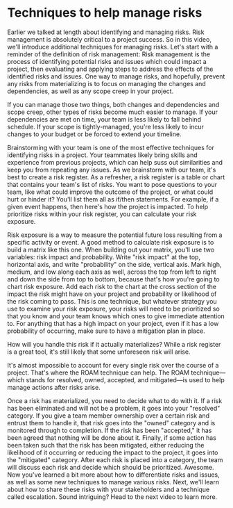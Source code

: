 # Techniques to help manage risks


Earlier we talked at length about identifying and managing risks. Risk management is absolutely critical to a project success. So in this video, we'll introduce additional techniques for managing risks. Let's start with a reminder of the definition of risk management: Risk management is the process of identifying potential risks and issues which could impact a project, then evaluating and applying steps to address the effects of the identified risks and issues. One way to manage risks, and hopefully, prevent any risks from materializing is to focus on managing the changes and dependencies, as well as any scope creep in your project.

If you can manage those two things, both changes and dependencies and scope creep, other types of risks become much easier to manage. If your dependencies are met on time, your team is less likely to fall behind schedule. If your scope is tightly-managed, you're less likely to incur changes to your budget or be forced to extend your timeline.

Brainstorming with your team is one of the most effective techniques for identifying risks in a project. Your teammates likely bring skills and experience from previous projects, which can help suss out similarities and keep you from repeating any issues. As we brainstorm with our team, it's best to create a risk register. As a refresher, a risk register is a table or chart that contains your team's list of risks. You want to pose questions to your team, like what could improve the outcome of the project, or what could hurt or hinder it? You'll list them all as if/then statements. For example, if a given event happens, then here's how the project is impacted. To help prioritize risks within your risk register, you can calculate your risk exposure.

Risk exposure is a way to measure the potential future loss resulting from a specific activity or event. A good method to calculate risk exposure is to build a matrix like this one. When building out your matrix, you'll use two variables: risk impact and probability. Write "risk impact" at the top, horizontal axis, and write "probability" on the side, vertical axis. Mark high, medium, and low along each axis as well, across the top from left to right and down the side from top to bottom, because that's how you're going to chart risk exposure. Add each risk to the chart at the cross section of the impact the risk might have on your project and probability or likelihood of the risk coming to pass. This is one technique, but whatever strategy you use to examine your risk exposure, your risks will need to be prioritized so that you know and your team knows which ones to give immediate attention to. For anything that has a high impact on your project, even if it has a low probability of occurring, make sure to have a mitigation plan in place.

How will you handle this risk if it actually materializes? While a risk register is a great tool, it's still likely that some unforeseen risk will arise.

It's almost impossible to account for every single risk over the course of a project. That's where the ROAM technique can help. The ROAM technique—which stands for resolved, owned, accepted, and mitigated—is used to help manage actions after risks arise.

Once a risk has materialized, you need to decide what to do with it. If a risk has been eliminated and will not be a problem, it goes into your "resolved" category. If you give a team member ownership over a certain risk and entrust them to handle it, that risk goes into the "owned" category and is monitored through to completion. If the risk has been "accepted," it has been agreed that nothing will be done about it. Finally, if some action has been taken such that the risk has been mitigated, either reducing the likelihood of it occurring or reducing the impact to the project, it goes into the "mitigated" category. After each risk is placed into a category, the team will discuss each risk and decide which should be prioritized. Awesome. Now you've learned a bit more about how to differentiate risks and issues, as well as some new techniques to manage various risks. Next, we'll learn about how to share these risks with your stakeholders and a technique called escalation. Sound intriguing? Head to the next video to learn more.